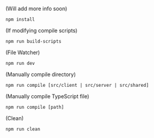 (Will add more info soon)

```
npm install
```

(If modifying compile scripts)
```
npm run build-scripts
```

(File Watcher)
```
npm run dev
```

(Manually compile directory)
```
npm run compile [src/client | src/server | src/shared]
```

(Manually compile TypeScript file)
```
npm run compile [path]
```

(Clean)
```
npm run clean
```
